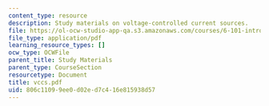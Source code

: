 ```yaml
---
content_type: resource
description: Study materials on voltage-controlled current sources.
file: https://ol-ocw-studio-app-qa.s3.amazonaws.com/courses/6-101-introductory-analog-electronics-laboratory-spring-2007/806c11099ee0d02ed7c416e815938d57_vccs.pdf
file_type: application/pdf
learning_resource_types: []
ocw_type: OCWFile
parent_title: Study Materials
parent_type: CourseSection
resourcetype: Document
title: vccs.pdf
uid: 806c1109-9ee0-d02e-d7c4-16e815938d57
---
```

